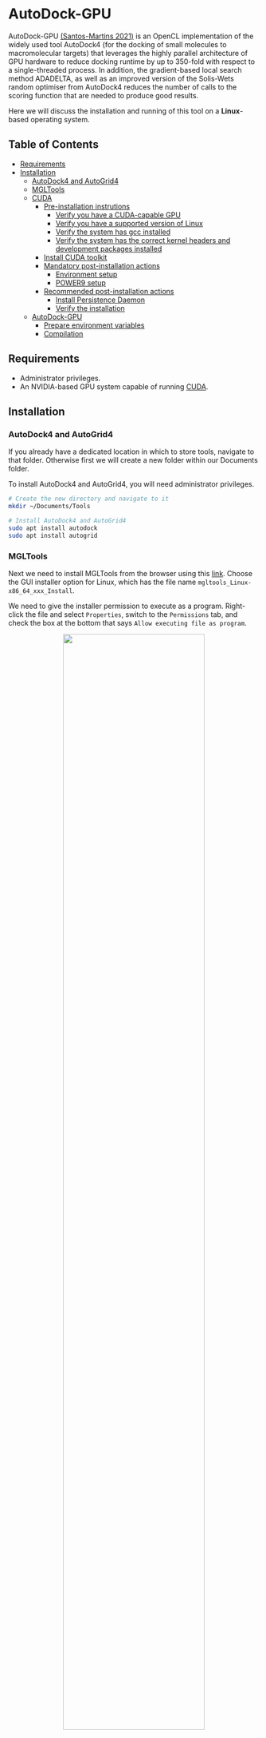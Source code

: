 # AutoDock-GPU

AutoDock-GPU [(Santos-Martins 2021)](https://pubmed.ncbi.nlm.nih.gov/33403848/) is an OpenCL implementation of the widely used tool AutoDock4 (for the docking of small molecules to macromolecular targets) that leverages the highly parallel architecture of GPU hardware to reduce docking runtime by up to 350-fold with respect to a single-threaded process. In addition, the gradient-based local search method ADADELTA, as well as an improved version of the Solis-Wets random optimiser from AutoDock4 reduces the number of calls to the scoring function that are needed to produce good results.

Here we will discuss the installation and running of this tool on a **Linux**-based operating system.

## Table of Contents

  - [Requirements](#requirements)
  - [Installation](#installation)
    - [AutoDock4 and AutoGrid4](#autodock4-and-autogrid4)
    - [MGLTools](#mgltools)
    - [CUDA](#cuda)
      - [Pre-installation instrutions](#pre-installation-instrutions)
        - [Verify you have a CUDA-capable GPU](#verify-you-have-a-cuda-capable-gpu)
        - [Verify you have a supported version of Linux](#verify-you-have-a-supported-version-of-linux)
        - [Verify the system has gcc installed](#verify-the-system-has-gcc-installed)
        - [Verify the system has the correct kernel headers and development packages installed](#verify-the-system-has-the-correct-kernel-headers-and-development-packages-installed)
      - [Install CUDA toolkit](#install-cuda-toolkit)
      - [Mandatory post-installation actions](#mandatory-post-installation-actions)
        - [Environment setup](#environment-setup)
        - [POWER9 setup](#power9-setup)
      - [Recommended post-installation actions](#recommended-post-installation-actions)
        - [Install Persistence Daemon](#install-persistence-daemon)
        - [Verify the installation](#verify-the-installation)
    - [AutoDock-GPU](#autodock-gpu-1)
      - [Prepare environment variables](#prepare-environment-variables)
      - [Compilation](#compilation)

## Requirements

* Administrator privileges.
* An NVIDIA-based GPU system capable of running [CUDA](https://developer.nvidia.com/cuda-toolkit).

## Installation

### AutoDock4 and AutoGrid4

If you already have a dedicated location in which to store tools, navigate to that folder. Otherwise first we will create a new folder within our Documents folder.

To install AutoDock4 and AutoGrid4, you will need administrator privileges.

```bash
# Create the new directory and navigate to it
mkdir ~/Documents/Tools

# Install AutoDock4 and AutoGrid4
sudo apt install autodock
sudo apt install autogrid
```

### MGLTools

Next we need to install MGLTools from the browser using this [link](https://ccsb.scripps.edu/mgltools/downloads/). Choose the GUI installer option for Linux, which has the file name `mgltools_Linux-x86_64_xxx_Install`.

We need to give the installer permission to execute as a program. Right-click the file and select `Properties`, switch to the `Permissions` tab, and check the box at the bottom that says `Allow executing file as program`.

<p align="center">
    <img src="./assets/mgltools-as-program.png" width=75%>
</p>

Now we can double-click on the install file, and follow the prompts to install MGTools.

Once you have successfully completed this, we need to add MGTools to the `PATH`. The easiest way to "set and forget" this step is to add this step to our `.bashrc` file (this file runs a given set of instructions every time you start an instance of the terminal).

If you have installed MGLTools in a location other than the home directory, alter the code below as necessary. Also amend the version number if you have installed a different version of MGLTools.

```bash
# Change to the home directory
cd ~

# Add the PATH export instruction to the .bashrc file
# The double greater than sign '>>' appends a new line to the given file
echo 'export PATH=$PATH:/home/{username}/MGLTools-1.5.7/bin' >> ~/.bashrc
echo 'export PATH=$PATH:/home/{username}/MGLtools-1.5.7/MGLToolsPckgs/AutoDockTools' >> ~/.bashrc
```

### CUDA

Head over to the NVIDIA [cuda-toolkit page](https://developer.nvidia.com/cuda-toolkit), click the download link, and select your operating system, system architecture, distribution (e.g. Ubuntu), version number (e.g. 22.04), and the installer type you would like. We will select `deb (local)` here.

<p align="center">
    <img src="./assets/cuda-target-platform.png">
</p>

This will provide you with a set of command line instructions for installing the CUDA toolkit.

There will also be a link below that provides detailed installation instructions for Linux ([see here](https://docs.nvidia.com/cuda/cuda-installation-guide-linux/index.html)). These will be summarised below for the Ubuntu operating system.

#### Pre-installation instrutions

There are a few things we need to do before installing the CUDA toolkit in order to make sure our system is CUDA-capable:

##### Verify you have a CUDA-capable GPU

Firstly, we need to verify we have a CUDA-capable GPU.

```bash
# Verify we have a CUDA-capable GPU
lspci | grep -i nvidia
```

If you do not see any settings, update the PCI hardware database that Linux maintains by entering `update-pciids` (generally found in `/sbin`) at the command line and rerun the previous `lspci` command.

A list of CUDA-capable GPUs from NVIDIA can be found [here](https://developer.nvidia.com/cuda-gpus).

##### Verify you have a supported version of Linux

CUDA development tools are only supported on specific distributions of Linux, which are listed in the CUDA toolkit release notes. To determine which distribution and release number you're running, use the following command.

```bash
uname -m && cat /etc/*release
```

You should see output similar to the following, modified for your particular system.

```bash
x86_64
DISTRIB_ID=Ubuntu
DISTRIB_RELEASE=22.04
DISTRIB_CODENAME=jammy
DISTRIB_DESCRIPTION="Ubuntu 22.04.1 LTS"
PRETTY_NAME="Ubuntu 22.04.1 LTS"
NAME="Ubuntu"
VERSION_ID="22.04"
VERSION="22.04.1 LTS (Jammy Jellyfish)"
VERSION_CODENAME=jammy
ID=ubuntu
ID_LIKE=debian
HOME_URL="https://www.ubuntu.com/"
SUPPORT_URL="https://help.ubuntu.com/"
BUG_REPORT_URL="https://bugs.launchpad.net/ubuntu/"
PRIVACY_POLICY_URL="https://www.ubuntu.com/legal/terms-and-policies/privacy-policy"
UBUNTU_CODENAME=jammy
```

Ubuntu is supported in general, so if you are also running Ubuntu (either 20.04 or 22.04), you should be fine.

##### Verify the system has gcc installed

The `gcc` compiler is required for development using the CUDA toolkit, but not for running CUDA applications. In most cases however, it is already installed, and you can check the version you have by running this command.

```bash
gcc --version
```

##### Verify the system has the correct kernel headers and development packages installed

The CUDA driver requires that the kernel headers and development packages for the running version of the kernel be installed at the time of the driver installation, as well as whenever the driver is rebuilt.

The version of the kernel your system is running can be found using the following command.

```bash
uname -r
```

**Note**: if you perform a system update which changes the version of the linux kernel being used, make sure to rerun the commands below to ensure you have the correct kernel headers and kernel development packages installed. Otherwise the CUDA driver will fail to work with the new kernel.

**For Ubuntu**:

```bash
sudo apt-get install linux-headers-$(uname -r)
```

#### Install CUDA toolkit

Now we can go back and use the provided command line code to install the CUDA toolkit. For Ubuntu 22.04 OS running on x86_64 architecture, the provided code looks like:

```bash
# Download the repository pin
wget https://developer.download.nvidia.com/compute/cuda/repos/ubuntu2204/x86_64/cuda-ubuntu2204.pin

# Move the pin to the preferences.d folder
sudo mv cuda-ubuntu2204.pin /etc/apt/preferences.d/cuda-repository-pin-600

# Download the installer file
wget https://developer.download.nvidia.com/compute/cuda/11.7.1/local_installers/cuda-repo-ubuntu2204-11-7-local_11.7.1-515.65.01-1_amd64.deb

# Install the package
sudo dpkg -i cuda-repo-ubuntu2204-11-7-local_11.7.1-515.65.01-1_amd64.deb

# Copy the credentials file into the shared keyrings folder
sudo cp /var/cuda-repo-ubuntu2204-11-7-local/cuda-*-keyring.gpg /usr/share/keyrings/

# Update your packages
sudo apt-get update

# Install CUDA toolkit
sudo apt-get -y install cuda
```

Now you will need to reboot the system, and then carry on with the post-installation steps, which are split into mandatory and recommended sections.

```bash
sudo reboot
```

#### Mandatory post-installation actions

##### Environment setup

The `PATH` variable needs to include the path to the CUDA distribution bin folder. This should be the version you have downloaded, e.g. version 11.7; you may have multiple versions installed in your `/usr/local` folder.

In addition, we need to create a variable containing the path to the appropriate library file for either a 64-bit or 32-bit system.

To add these path to the `PATH` variable, we will again add to our `./bashrc` file. Here we will use the example for `cuda-11.7`

```bash
# Export the cuda distribution path
echo 'export PATH=/usr/local/cuda-11.7/bin${PATH:+:${PATH}}' >> ~/.bashrc

# LD_LIBRARY_PATH variable for 64-bit systems
echo 'export LD_LIBRARY_PATH=/usr/local/cuda-11.7/lib64${LD_LIBRARY_PATH:+:{LD_LIBRARY_PATH}}' >> ~/.bashrc

# LD_LIBRARY_PATH variable for 32-bit systems
echo 'export LD_LIBRARY_PATH=/usr/local/cuda-11.7/lib${LD_LIBRARY_PATH:+:{LD_LIBRARY_PATH}}' >> ~/.bashrc
```
##### POWER9 setup

The new features specific to the NVIDIA POWER9 CUDA driver require some additional setup in order to function properly. These additional steps are not handled by installation of CUDA packages, and failure to ensure these extra requirements are met will result in non-functional CUDA driver installation.

**NVIDIA Persistence Daemon**

Firstly, the NVIDIA Persistence Daemon should be automatically started for POWER9 installations. Check that it is running with the following command.

```bash
systemctl status nvidia-persistenced
```

If it is not active, run the following command, and then rerun the command above to confirm everything is working correctly.

```bash
sudo systemctl enable nvidia-persistenced
```

If the NVIDIA Persistence Daemon is running correcly, the first command should produce an output that looks like this:

<p align="center">
    <img src="./assets/nvidia-persistencedaemon.png">
</p>

**udev rule update**

Secondly, there is a udev rule installed by default in some Linux distribution (including Ubuntu) that we need to disable. This rule causes hot-pluggable memory to be automatically onlined when it is physically probed. This behaviour prevents NVIDIA software from bringing NVIDIA device memory online with non-default settings. This udev rule must be disabled in order for the NVIDIA CUDA driver to function properly on POWER9 systems.

In Ubuntu 22.04, this rule can be found here:

```bash
/lib/udev/rules.d/40-vm-hotadd.rules
```

The file contents originally look like this:

```bash
# On Hyper-V and Xen Virtual Machines we want to add memory and cpus as soon as they appear
ATTR{[dmi/id]sys_vendor}=="Microsoft Corporation", ATTR{[dmi/id]product_name}=="Virtual Machine", GOTO="vm_hotadd_apply"
ATTR{[dmi/id]sys_vendor}=="Xen", GOTO="vm_hotadd_apply"
GOTO="vm_hotadd_end"

LABEL="vm_hotadd_apply"

# Memory hotadd request
SUBSYSTEM=="memory", ACTION=="add", DEVPATH=="/devices/system/memory/memory[0-9]*", TEST=="state", ATTR{state}!="online", ATTR{state}="online"

# CPU hotadd request
SUBSYSTEM=="cpu", ACTION=="add", DEVPATH=="/devices/system/cpu/cpu[0-9]*", TEST=="online", ATTR{online}!="1", ATTR{online}="1"

LABEL="vm_hotadd_end"
```

What we need to do is copy this rule to the `/etc/udev/rules.d` folder, and then disable the "Memory hotadd request" rule by commenting out, removing, or changing the hot-pluggable memory rule in the `/etc` copy so that it does not apply to POWER9 NVIDIA systems.

The easiest way to do this is as follows, and will require a reboot once completed to initialise the changes.

```bash
# Copy the original rule file into /etc/udev/rules.d
sudo cp /lib/udev/rules.d/40-vm-hotadd.rules /etc/udev/rules.d

# Use the stream editor to delete the memory subsystem line
sudo sed -i '/SUBSYSTEM=="memory", ACTION=="add"/d' /etc/udev/rules.d/40-vm-hotadd.rules

# Reboot the system
sudo reboot
```

#### Recommended post-installation actions

##### Install Persistence Daemon

NVIDIA provides Linux with a user-space daemon to support persistence of driver state across CUDA job runs. The daemon approach provides a more elegant and robust solution to this problem than persistence mode (see [here](http://docs.nvidia.com/deploy/driver-persistence/index.html#persistence-daemon) for more details).

The NVIDIA Persistence Daemon can be started as the root user by running:

```bash
/usr/bin/nvidia-persistenced --verbose
```

##### Verify the installation

Install the sample programs, located at [https://github.com/nvidia/cuda-samples](https://github.com/nvidia/cuda-samples).

**Note**: ensure the PATH and, if using the runtime installation method, LD_LIBRARY_PATH variables are set correctly (as above).

Get the CUDA samples using the following instructions.

1. Clone the git repository into `~/Documents/Tools`.
2. Change into the directory and run the Makefile.
3. Add the `deviceQuery` folder `PATH` export command to your `.bashrc` file.
4. Add the `bandwidthTest` folder `PATH` export command to your `.bashrc` file.
5. Restart the terminal, and run `deviceQuery`.
6. Run `bandwidthTest`.

```bash
# Change to the Tools directory and clone the Git repository
cd ~/Documents/Tools
git clone https://github.com/NVIDIA/cuda-samples.git

# Change into the downloaded directory and run the Makefile
cd cuda-samples
make

# Add the deviceQuery function to your PATH
echo 'export PATH=$PATH:~/Documents/Tools/cuda-samples/Samples/1_Utilities/deviceQuery' >> ~/.bashrc

# Add the bandwidthTest function to your PATH
echo 'export PATH=$PATH:~/Documents/Tools/cuda-samples/Samples/1_Utilities/bandwidthTest' >> ~/.bashrc
```

**deviceQuery**

```bash
# After restarting the terminal, run the deviceQuery command
deviceQuery
```

If a CUDA-capable device and the CUDA driver are installed, you should get an output like this:

<p align="center">
    <img src="./assets/deviceQuery-pass.png">
</p>

The exact appearance and the output lines may be different on your system. The important outcomes are that a device was found (`Detected 1 CUDA Capable device(s)`), that the device matches the one on your system (`CUDA Driver Version / Runtime Version`), and that the test passed (final line: `Result = PASS`).

If a CUDA-capable device and the CUDA driver are installed but `deviceQuery` reports that no CUDA-capable devices are present, this likely means the the `/dev/nvidia*` files are missing or have the wrong permissions.

* On systems where `SELinux` is enabled, you might need to temporarily disable this security feature in order to run `deviceQuery`. To do this, type: `setenforce 0` from the command line as the *superuser*.

**bandwidthTest**

Next running the `bandwidthTest` program ensures that the system and the CUDA-capable device are able to communicate correctly. A successful output is shown below.

<p align="center">
    <img src="./assets/bandwidthTest-pass.png">
</p>

### AutoDock-GPU

Firstly we can clone the [AutoDock-GPU](https://github.com/ccsb-scripps/AutoDock-GPU) GitHub repository into the `~/Documents/Tools` folder.

```bash
# Change into the Tools folder
cd ~/Documents/Tools

# Clone the AutoDock-GPU repository
git clone https://github.com/ccsb-scripps/AutoDock-GPU
```

#### Prepare environment variables

In order to compile the AutoDock-GPU tool for use with CUDA, we first need to provide environment variables required. These include:

* `LD_LIBRARY_PATH`: we already defined this environment variable above during installation of the CUDA toolkit.
* `GPU_INCLUDE_PATH`: paths containing the CUDA/OpenCL header files, i.e. `cuda.h`, `CL/cl.h`, `CL/cl.hpp`, and `opencl.h`.
* `GPU_LIBRARY_PATH`: paths containing the CUDA/OpenCL shared libraries, i.e. `libcudart.so` and `libOpenCL.so`.

To prepare the `GPU_INCLUDE_PATH` and `GPU_LIBRARY_PATH` environment variables, we can run the following code. You may need to change the CUDA version number, or double check that the required files exist at the relevant locations if you run into issues.

```bash
# Add PATH export setting to ~/.bashrc for GPU_INCLUDE_PATH
echo 'export GPU_INCLUDE_PATH=/usr/local/cuda-11.7/include' >> ~/.bashrc

# Add PATH export setting to ~/.bashrc for GPU_LIBRARY_PATH
echo 'export GPU_LIBRARY_PATH=/usr/local/cuda-11.7/lib64' >> ~/.bashrc
```

#### Compilation

The basic compilation requires you to specify the target accelerator (in our case `CUDA`) using the `DEVICE` argument, while the work-group/thread block size is set with `NUMWI` (with a default of 64 if not provided).

```bash
# Compile the CUDA-accelerated AutoDock-GPU program
make DEVICE=CUDA NUMWI=64
```

The best work-group size depends on the GPU and workload. Try `NUMWI=128` or `NUMWI=64` for modern cards with typical workloads.

After successful compilation, the host binary file is placed into the `AutoDock-GPU/bin` folder. The binary file will take the form `autodock_gpu_{work-group size}wi`.

To add this folder to the PATH to enable easier running of the program, you can run the following command.

```bash
# Add AutoDock-GPU/bin folder to the path
echo 'export PATH=$PATH:~/Documents/Tools/AutoDock-GPU/bin' >> ~/.bashrc
```

Downstream we will now be able to use the binaries directly without having to specify the binary location, e.g.:

```bash
# Example command for running AutoDock-GPU
autodock_gpu_64wi --ffile <protein>.maps.fld --lfile <ligand>.pdbqt --nrun 20
```

### Avagadro

Avogadro is an advanced molecule editor and visualiser designed for cross-platform use in computational chemistry, molecular modeling, bioinformatics, materials science, and related areas. It offers flexible high quality rendering and a powerful plugin architecture.

We will use this tool to prepare our small molecule ligands for use with AutoDock-GPU. It can be downloaded [here](https://avogadro.cc/) using the `Download` tab at the top of the webpage.

Next we will extract the `tar.gz` archive into the `~/Documents/Tools` folder. Double check the Avogadro version number in the command.

```bash
# Extract the tar.gz file in the Downloads folder to our Tools folder
tar -zxvf ~/Downloads/avogadro-1.2.0.tar.gz -C ~/Documents/Tools/
```

#### Satisfy Avogadro requirements

There are a few requirements we must satisfy for Avogadro to compile successfully.

* `CMake` version >= 2.8.9
* `Qt` version >= 4.6.0
* `OpenBabel` version >= 2.3.x
* `Eigen` version >= 2.0.x (version 3.x also supported)

**CMake**:

```bash
# Install CMake
sudo apt-get install cmake
```

**Qt**:

```bash
# Ensure the package manager is up-to-date
sudo apt-get update && sudo apt-get upgrade

# Install the pre-requisites for Qt
sudo apt-get -y install build-essential openssl libssl-dev libssl1.0 libgl1-mesa-dev libqt5x11extras5
```

Download the Qt installer from its [official download site](https://www.qt.io/download-qt-installer). Then, similar to what we had to do for MGLTools, right-click the installer file in the `Downloads` folder, click `Properties`, switch to the `Permissions` tab, and allow the file to execute as a program.

Run the installer, and follow through the steps which include a user registration (**you do not need to enter your city or phone number**).

At the `Installation folder` step, select the option for desktop development.

<p align="center">
  <img src="./assets/qt-install-type.png">
</p>

#### Compile the program

Now we can compile Avogadro.

```bash
# Change to the Avogadro directory
cd ~/Documents/Tools/avogadro-1.2.0
```